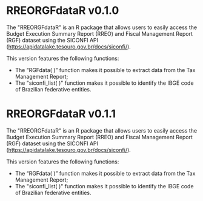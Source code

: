 # RREORGFdataR v0.1.0

The "RREORGFdataR" is an R package that allows users to easily access the Budget Execution Summary Report (RREO) and Fiscal Management Report (RGF) dataset using the SICONFI API (https://apidatalake.tesouro.gov.br/docs/siconfi/).

This version features the following functions:

* The “RGFdata( )” function makes it possible to extract data from the Tax Management Report;
* The "siconfi_list( )" function makes it possible to identify the IBGE code of Brazilian federative entities.


# RREORGFdataR v0.1.1

The "RREORGFdataR" is an R package that allows users to easily access the Budget Execution Summary Report (RREO) and Fiscal Management Report (RGF) dataset using the SICONFI API (https://apidatalake.tesouro.gov.br/docs/siconfi/).

This version features the following functions:

* The “RGFdata( )” function makes it possible to extract data from the Tax Management Report;
* The "siconfi_list( )" function makes it possible to identify the IBGE code of Brazilian federative entities.
